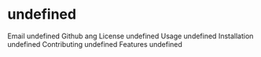 # undefined

  Email
  undefined
  Github
  ang
  License
  undefined
  Usage
  undefined
  Installation
  undefined
  Contributing
  undefined
  Features
  undefined
